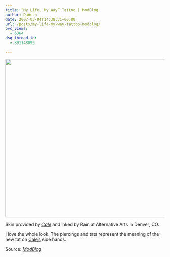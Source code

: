 ```yaml
---
title: “My Life, My Way” Tattoo | ModBlog
author: Danesh
date: 2007-03-04T14:38:31+00:00
url: /posts/my-life-my-way-tattoo-modblog/
pvc_views:
  - 6364
dsq_thread_id:
  - 891148093

---
```

<img loading="lazy" src="http://modblog.bmezine.com/wp-content/uploads/200702111004-pix1.jpg" height="500" width="600" />

Skin provided by _[Cale][1]_ and inked by Rain at Alternative Arts in Denver, CO.

I love the whole look. The piercings and tats represent the meaning of the new tat on [Cale&#8217;s][1] side hands.

Source: [_ModBlog_][2]

 [1]: http://iam.bmezine.com/?cale
 [2]: http://modblog.bmezine.com/2007/02/11/kanji-side-hand-tattoos/#comment-95905